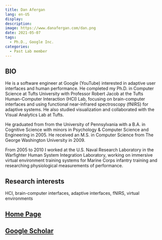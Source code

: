 ```yaml
---
title: Dan Afergan
lang: en-US
display: 
description: 
image: https://www.danafergan.com/dan.png
date: 2021-05-07
tags:
  - Ph.D., Google Inc.
categories:
  - Past Lab member
--- 
```

## BIO
He is a software engineer at Google (YouTube) interested in adaptive user interfaces and human performance. He completed my Ph.D. in Computer Science at Tufts University with Professor Robert Jacob at the Tufts Human-Computer Interaction (HCI) Lab, focusing on brain-computer interfaces and using functional near-infrared spectroscopy (fNIRS) for adaptive systems. He also studied visualization and collaborated with the Visual Analytics Lab at Tufts.

He graduated from from the University of Pennsylvania with a B.A. in Cognitive Science with minors in Psychology & Computer Science and Engineering in 2005. He received an M.S. in Computer Science from The George Washington University in 2009.

From 2005 to 2010 I worked at the U.S. Naval Research Laboratory in the Warfighter Human System Integration Laboratory, working on immersive virtual environment training systems for Marine Corps infantry training and researching physiological measurements of performance.


## Research interests
HCI, brain-computer interfaces, adaptive interfaces, fNIRS, virtual environments

## [Home Page](https://www.danafergan.com/)

## [Google Scholar](https://scholar.google.com/citations?user=C2lVQO8AAAAJ&hl=en&oi=ao)